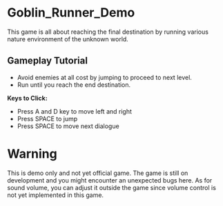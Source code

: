 # Goblin_Runner_Demo
This game is all about reaching the final destination by running various nature environment of the unknown world.

## Gameplay Tutorial
- Avoid enemies at all cost by jumping to proceed to next level.
- Run until you reach the end destination.

**Keys to Click:**
- Press A and D key to move left and right
- Press SPACE to jump
- Press SPACE to move next dialogue

# Warning
This is demo only and not yet official game. The game is still on development and you might encounter an unexpected bugs here. As for sound volume, you can adjust it outside the game since volume control is not yet implemented in this game.

